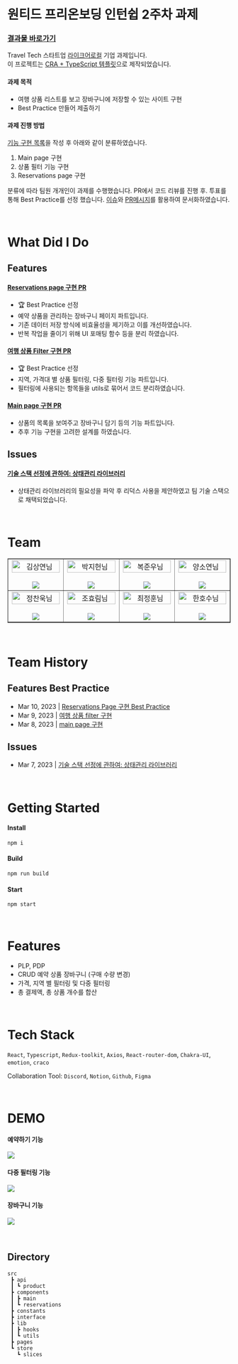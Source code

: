 # 원티드 프리온보딩 인턴쉽 2주차 과제

### [결과물 바로가기](https://pre-onboarding-9th-2-8.netlify.app)

Travel Tech 스타트업 [라이크어로컬](https://likealocal.co.kr/)  기업 과제입니다.  
이 프로젝트는 [CRA + TypeScript 템플릿](https://create-react-app.dev/docs/adding-typescript/)으로 제작되었습니다.

#### 과제 목적

- 여행 상품 리스트를 보고 장바구니에 저장할 수 있는 사이트 구현
- Best Practice 만들어 제출하기

#### 과제 진행 방법

[기능 구현 목록](./REQUIREMENTS.md)을 작성 후 아래와 같이 분류하였습니다.

1. Main page 구현
2. 상품 필터 기능 구현
3. Reservations page 구현

분류에 따라 팀원 개개인이 과제를 수행했습니다. PR에서 코드 리뷰를 진행 후. 투표를 통해 Best Practice를 선정 했습니다. [이슈](https://github.com/Wanted-PreOnboarding-Team-8/pre-onboarding-9th-2-8/issues)와 [PR메시지](https://github.com/Wanted-PreOnboarding-Team-8/pre-onboarding-9th-2-8/pulls)를 활용하여 문서화하였습니다.

<br/>

# What Did I Do

## Features

#### [Reservations page 구현 PR](https://github.com/Wanted-PreOnboarding-Team-8/pre-onboarding-9th-2-8/pull/29) 
- 🏆 Best Practice 선정
- 예약 상품을 관리하는 장바구니 페이지 파트입니다.
- 기존 데이터 저장 방식에 비효율성을 제기하고 이를 개선하였습니다.
- 반복 작업을 줄이기 위해 UI 포매팅 함수 등을 분리 하였습니다.

#### [여행 상품 Filter 구현 PR](https://github.com/Wanted-PreOnboarding-Team-8/pre-onboarding-9th-2-8/pull/18) 
- 🏆 Best Practice 선정
- 지역, 가격대 별 상품 필터링, 다중 필터링 기능 파트입니다.
- 필터링에 사용되는 항목들을 utils로 묶어서 코드 분리하였습니다.

#### [Main page 구현 PR](https://github.com/Wanted-PreOnboarding-Team-8/pre-onboarding-9th-2-8/pull/10)
- 상품의 목록을 보여주고 장바구니 담기 등의 기능 파트입니다.
- 추후 기능 구현을 고려한 설계를 하였습니다.

## Issues
#### [기술 스택 선정에 관하여: 상태관리 라이브러리](https://github.com/Wanted-PreOnboarding-Team-8/pre-onboarding-9th-2-8/issues/7)
- 상태관리 라이브러리의 필요성을 파악 후 리덕스 사용을 제안하였고 팀 기술 스택으로 채택되었습니다.


<br/>

# Team

<table border>
  <tbody>
    <tr>
       <td align="center" width="200px">
        <img width="100%" src="https://avatars.githubusercontent.com/u/67201870?v=4"  alt="김상연님"/><br />
        <br/>
        <a href="https://github.com/greyHairChooseLife">
          <img src="https://img.shields.io/badge/김상연-000?style=flat-round&logo=GitHub&logoColor=white"/>
        </a>
      </td>
      <td align="center" width="200px">
        <img width="100%" src='https://avatars.githubusercontent.com/u/90181028?v=4'  alt="박지헌님"/><br />
        <br/>
        <a href="https://github.com/jiheon788">
          <img src="https://img.shields.io/badge/박지헌-000?style=flat-round&logo=GitHub&logoColor=white"/>
        </a>
      </td>
      <td align="center" width="200px">
        <img width="100%" src="https://avatars.githubusercontent.com/u/106523012?v=4"  alt="복준우님"/><br />
       <br/>
        <a href="https://github.com/bokjunwoo">
          <img src="https://img.shields.io/badge/복준우-000?style=flat-round&logo=GitHub&logoColor=white"/>
        </a>
      </td>
      <td align="center" width="200px">
        <img width="100%" src="https://avatars.githubusercontent.com/u/48446896?v=4"  alt="양소연님"/><br/>
                <br/>
        <a href="https://github.com/Noeyso">
          <img src="https://img.shields.io/badge/양소연-000?style=flat-round&logo=GitHub&logoColor=white"/>
        </a>
      </td>
     </tr>
         <tr>
      <td align="center" width="200px">
        <img width="100%" src="https://avatars.githubusercontent.com/u/62588402?v=4"  alt="정찬욱님"/><br />
       <br/>
        <a href="https://github.com/raw20">
          <img src="https://img.shields.io/badge/정찬욱-000?style=flat-round&logo=GitHub&logoColor=white"/>
        </a>
      </td>
      <td align="center" width="200px">
        <img width="100%" src="https://avatars.githubusercontent.com/u/103406196?v=4"  alt="조효림님"/><br/>
       <br/>
        <a href="https://github.com/hyorimcho">
          <img src="https://img.shields.io/badge/팀장 : 조효림-000?style=flat-round&logo=GitHub&logoColor=white"/>
        </a>
      </td>
      <td align="center" width="200px">
        <img width="100%" src="https://avatars.githubusercontent.com/u/82688516?v=4"  alt="최정훈님"/><br/>
                <br/>
        <a href="https://github.com/jhoon9494">
          <img src="https://img.shields.io/badge/최정훈-000?style=flat-round&logo=GitHub&logoColor=white"/>
        </a>
      </td>
      <td align="center" width="200px">
        <img width="100%" src="https://avatars.githubusercontent.com/u/17325845?v=4"  alt="한호수님"/><br/>
       <br/>
        <a href="https://github.com/tnghgks">
          <img src="https://img.shields.io/badge/한호수-000?style=flat-round&logo=GitHub&logoColor=white"/>
        </a>
      </td>
     </tr>
  </tbody>
</table>

<br/>

# Team History

## Features Best Practice

- Mar 10, 2023 | [Reservations Page 구현 Best Practice](https://github.com/Wanted-PreOnboarding-Team-8/pre-onboarding-9th-2-8/pull/29)
- Mar 9, 2023 | [여행 상품 filter 구현](https://github.com/Wanted-PreOnboarding-Team-8/pre-onboarding-9th-2-8/pull/18)
- Mar 8, 2023 | [main page 구현](https://github.com/Wanted-PreOnboarding-Team-8/pre-onboarding-9th-2-8/pull/12)

## Issues

- Mar 7, 2023 | [기술 스택 선정에 관하여: 상태관리 라이브러리](https://github.com/Wanted-PreOnboarding-Team-8/pre-onboarding-9th-2-8/issues/7)

<br/>

# Getting Started

#### Install

```
npm i
```

#### Build

```
npm run build
```

#### Start

```
npm start
```

<br/>

# Features

- PLP, PDP 
- CRUD 예약 상품 장바구니 (구매 수량 변경)
- 가격, 지역 별 필터링 및 다중 필터링
- 총 결제액, 총 상품 개수를 합산

<br/>

# Tech Stack

`React`, `Typescript`, `Redux-toolkit`, `Axios`, `React-router-dom`, `Chakra-UI`, `emotion`, `craco`

Collaboration Tool: `Discord`, `Notion`, `Github`, `Figma`

<br/>

# DEMO

#### 예약하기 기능

![](https://velog.velcdn.com/images/hyorimm/post/6fa2f2c5-d6ae-4f02-9855-c60bb839f007/image.gif)

#### 다중 필터링 기능

![](https://velog.velcdn.com/images/hyorimm/post/95ec840f-49bc-4885-aed5-77988cd6b4e9/image.gif)

#### 장바구니 기능

![](https://velog.velcdn.com/images/hyorimm/post/bad2bf0e-01f8-4927-a69c-a284c8dc62b1/image.gif)

<br/>

## Directory

```
src
 ┣ api
 ┃ ┗ product
 ┣ components
 ┃ ┣ main
 ┃ ┗ reservations
 ┣ constants
 ┣ interface
 ┣ lib
 ┃ ┣ hooks
 ┃ ┗ utils
 ┣ pages
 ┗ store
   ┗ slices

```

